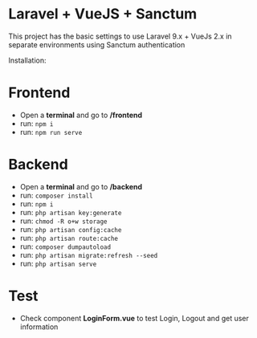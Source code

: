 # Laravel + VueJS + Sanctum

This project has the basic settings to use Laravel 9.x + VueJs 2.x in separate environments using Sanctum authentication

Installation:

# Frontend
- Open a **terminal** and go to **/frontend**
- run: `npm i`
- run: `npm run serve`

# Backend
- Open a **terminal** and go to **/backend**
- run: `composer install`
- run: `npm i`
- run: `php artisan key:generate`
- run: `chmod -R o+w storage`
- run: `php artisan config:cache`
- run: `php artisan route:cache`
- run: `composer dumpautoload`
- run: `php artisan migrate:refresh --seed`
- run: `php artisan serve`

# Test
- Check component **LoginForm.vue** to test Login, Logout and get user information
